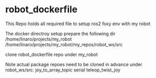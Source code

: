 # robot_dockerfile
This Repo holds all required file to setup ros2 foxy env with my robot

The docker directroy setup 
prepare the following dir
/home/linaro/projects/my_robot
/home/linaro/projects/my_robot/my_repos/robot_ws/src

clone robot_dockerfile repo under my_robot

Note actual package repoes need to be cloned in advance under robot_ws/src:
joy_to_array_topic
serial
teleop_twist_joy



